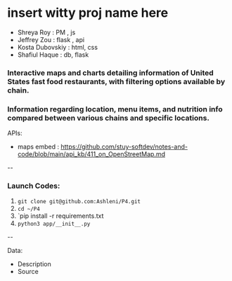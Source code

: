 # insert witty proj name here

* Shreya Roy : PM , js
* Jeffrey Zou : flask , api
* Kosta Dubovskiy : html, css
* Shafiul Haque : db, flask


### Interactive maps and charts detailing information of United States fast food restaurants, with filtering options available by chain.
### Information regarding location, menu items, and nutrition info compared between various chains and specific locations.

APIs:
* maps embed : https://github.com/stuy-softdev/notes-and-code/blob/main/api_kb/411_on_OpenStreetMap.md 

--

### Launch Codes:
1. `git clone git@github.com:Ashleni/P4.git`
2. `cd ~/P4`
3. `pip install -r requirements.txt
4. `python3 app/__init__.py`


--

Data:
* Description
* Source


